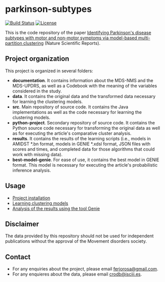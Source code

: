 # parkinson-subtypes
[![Build Status](https://app.travis-ci.com/ferjorosa/parkinson-subtypes.svg?branch=main)](https://app.travis-ci.com/ferjorosa/parkinson-subtypes) [![License](https://img.shields.io/badge/License-Apache%202.0-blue.svg)](https://opensource.org/licenses/Apache-2.0)

This is the code repository of the paper [Identifying Parkinson's disease subtypes with motor and non-motor symptoms via model-based multi-partition clustering](https://www.nature.com/articles/s41598-021-03118-w) (Nature Scientific Reports). 

## Project organization
This project is organized in several folders:

* **documentation**. It contains information about the MDS-NMS and the MDS-UPDRS, as well as a Codebook with the meaning of the variables considered in the study.
* **data**. It contains the original data and the transformed data necessary for learning the clustering models.
* **src**. Main repository of source code. It contains the Java implementations as well as the code necessary for learning the clustering models.
* **python-project**. Secondary repository of source code. It contains the Python source code necessary for transforming the original data as well as for executing the article's comparative cluster analysis.
* **results**. It contains the results of the learning scripts (i.e., models in AMIDST *.bn format, models in GENIE *.xdsl format, JSON files with scores and times, and completed data for those algorithms that could work with missing data).
* **best-model-genie**. For ease of use, it contains the best model in GENIE format. This model is necessary for executing the article's probabilistic inference analysis.

## Usage
* [Project installation](https://github.com/ferjorosa/parkinson-subtypes/wiki)
* [Learning clustering models](https://github.com/ferjorosa/parkinson-subtypes/wiki/Learn-clustering-models)
* [Analysis of the results using the tool Genie](https://github.com/ferjorosa/parkinson-subtypes/wiki/Analysis-with-Genie)

## Disclaimer
The data provided by this repository should not be used for independent publications without the approval of the Movement disorders society. 

## Contact
* For any enquiries about the project, please email [ferjorosa@gmail.com](mailto:ferjorosa@gmail.com).
* For any enquieres about the data, please email [crodb@isciii.es](mailto:crodb@isciii.es).

